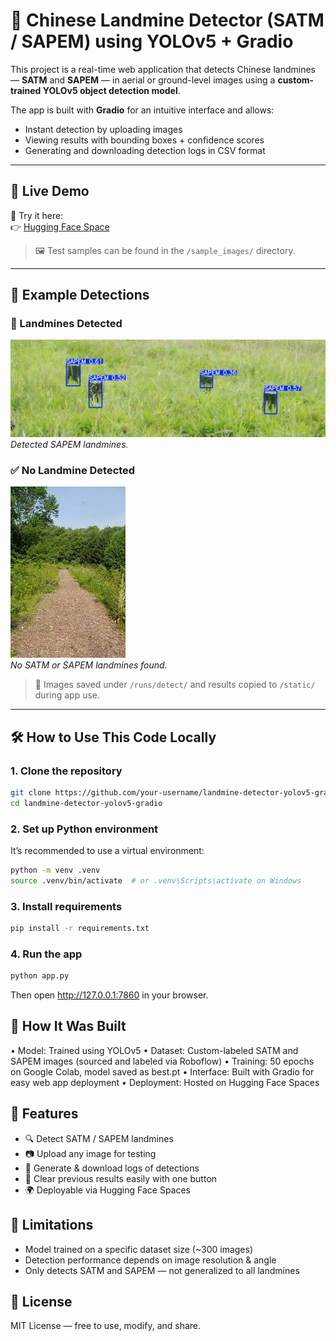 # 🧨 Chinese Landmine Detector (SATM / SAPEM) using YOLOv5 + Gradio

This project is a real-time web application that detects Chinese landmines — **SATM** and **SAPEM** — in aerial or ground-level images using a **custom-trained YOLOv5 object detection model**.

The app is built with **Gradio** for an intuitive interface and allows:
- Instant detection by uploading images
- Viewing results with bounding boxes + confidence scores
- Generating and downloading detection logs in CSV format

---

## 🔗 Live Demo

🎯 Try it here:  
👉 [Hugging Face Space](https://huggingface.co/spaces/OvasProg/landmine-detector)
> 🖼️ Test samples can be found in the `/sample_images/` directory.

---

## 📸 Example Detections

### 🚨 Landmines Detected
![SATM detected](examples/sapem_detected.jpg)  
*Detected SAPEM landmines.*

### ✅ No Landmine Detected
![No detection](examples/no_landmine.jpg)  
*No SATM or SAPEM landmines found.*

> 📂 Images saved under `/runs/detect/` and results copied to `/static/` during app use.

---

## 🛠️ How to Use This Code Locally

### 1. Clone the repository
```bash
git clone https://github.com/your-username/landmine-detector-yolov5-gradio.git
cd landmine-detector-yolov5-gradio
```
### 2. Set up Python environment

It’s recommended to use a virtual environment:
```bash
python -m venv .venv
source .venv/bin/activate  # or .venv\Scripts\activate on Windows
```
### 3. Install requirements

```bash
pip install -r requirements.txt
```
### 4. Run the app

```bash
python app.py
```

Then open http://127.0.0.1:7860 in your browser.

## 🧠 How It Was Built

•	Model: Trained using YOLOv5
•	Dataset: Custom-labeled SATM and SAPEM images (sourced and labeled via Roboflow)
•	Training: 50 epochs on Google Colab, model saved as best.pt
•	Interface: Built with Gradio for easy web app deployment
•	Deployment: Hosted on Hugging Face Spaces

## 📄 Features
- 🔍 Detect SATM / SAPEM landmines
- 📷 Upload any image for testing
- 📝 Generate & download logs of detections
- 🧹 Clear previous results easily with one button
- 🌍 Deployable via Hugging Face Spaces

## 🚧 Limitations
-	Model trained on a specific dataset size (~300 images)
-	Detection performance depends on image resolution & angle
-	Only detects SATM and SAPEM — not generalized to all landmines

## 📜 License

MIT License — free to use, modify, and share.
